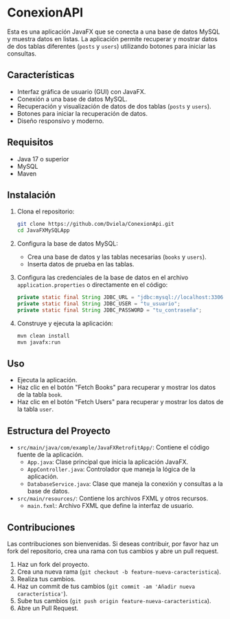 # ConexionAPI

Esta es una aplicación JavaFX que se conecta a una base de datos MySQL y muestra datos en listas. La aplicación permite recuperar y mostrar datos de dos tablas diferentes (`posts` y `users`) utilizando botones para iniciar las consultas.

## Características

- Interfaz gráfica de usuario (GUI) con JavaFX.
- Conexión a una base de datos MySQL.
- Recuperación y visualización de datos de dos tablas (`posts` y `users`).
- Botones para iniciar la recuperación de datos.
- Diseño responsivo y moderno.

## Requisitos

- Java 17 o superior
- MySQL
- Maven

## Instalación

1. Clona el repositorio:

    ```bash
    git clone https://github.com/Dviela/ConexionApi.git
    cd JavaFXMySQLApp
    ```

2. Configura la base de datos MySQL:
    - Crea una base de datos y las tablas necesarias (`books` y `users`).
    - Inserta datos de prueba en las tablas.

3. Configura las credenciales de la base de datos en el archivo `application.properties` o directamente en el código:

    ```java
    private static final String JDBC_URL = "jdbc:mysql://localhost:3306/tu_base_de_datos";
    private static final String JDBC_USER = "tu_usuario";
    private static final String JDBC_PASSWORD = "tu_contraseña";
    ```

4. Construye y ejecuta la aplicación:

    ```bash
    mvn clean install
    mvn javafx:run
    ```

## Uso

- Ejecuta la aplicación.
- Haz clic en el botón "Fetch Books" para recuperar y mostrar los datos de la tabla `book`.
- Haz clic en el botón "Fetch Users" para recuperar y mostrar los datos de la tabla `user`.

## Estructura del Proyecto

- `src/main/java/com/example/JavaFXRetrofitApp/`: Contiene el código fuente de la aplicación.
  - `App.java`: Clase principal que inicia la aplicación JavaFX.
  - `AppController.java`: Controlador que maneja la lógica de la aplicación.
  - `DatabaseService.java`: Clase que maneja la conexión y consultas a la base de datos.
- `src/main/resources/`: Contiene los archivos FXML y otros recursos.
  - `main.fxml`: Archivo FXML que define la interfaz de usuario.

## Contribuciones

Las contribuciones son bienvenidas. Si deseas contribuir, por favor haz un fork del repositorio, crea una rama con tus cambios y abre un pull request.

1. Haz un fork del proyecto.
2. Crea una nueva rama (`git checkout -b feature-nueva-caracteristica`).
3. Realiza tus cambios.
4. Haz un commit de tus cambios (`git commit -am 'Añadir nueva característica'`).
5. Sube tus cambios (`git push origin feature-nueva-caracteristica`).
6. Abre un Pull Request.
